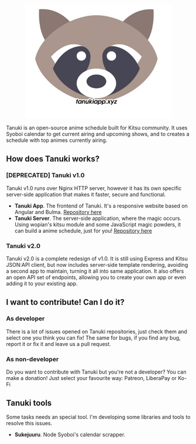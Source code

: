 <p align="center">
  <img src="https://github.com/tanukiapp/.github/blob/master/profile/tanuki.png?raw=true" width=400 />
</p>

Tanuki is an open-source anime schedule built for Kitsu community. It uses Syoboi calendar to get current airing and upcoming shows, and to creates a schedule with top animes currently airing.

## How does Tanuki works?
### [DEPRECATED] Tanuki v1.0 
Tanuki v1.0 runs over Nginx HTTP server, however it has its own specific server-side application that makes it faster, secure and functional.

* **Tanuki App**. The frontend of Tanuki. It's a responsive website based on Angular and Bulma. [Repository here](https://github.com/tanukiapp/tanuki-app)
* **Tanuki Server**. The server-side application, where the magic occurs. Using wopian's kitsu module and some JavaScript magic powders, it can build a anime schedule, just for you! [Repository here](https://github.com/tanukiapp/tanuki-server)

### Tanuki v2.0 
Tanuki v2.0 is a complete redesign of v1.0. It is still using Express and Kitsu JSON:API client, but now includes server-side template rendering, avoiding a second app to maintain, turning it all into same application. It also offers an 
open API set of endpoints, allowing you to create your own app or even adding it to your existing app.

## I want to contribute! Can I do it?

### As developer
There is a lot of issues opened on Tanuki repositories, just check them and select one you think you can fix! The same for bugs, if you find any bug, report it or fix it and leave us a pull request.

### As non-developer

Do you want to contribute with Tanuki but you're not a developer? You can make a donation! Just select your favourite way: Patreon, LiberaPay or Ko-Fi

## Tanuki tools
Some tasks needs an special tool. I'm developing some libraries and tools to resolve this issues.

* **Sukejuuru**. Node Syoboi's calendar scrapper.
